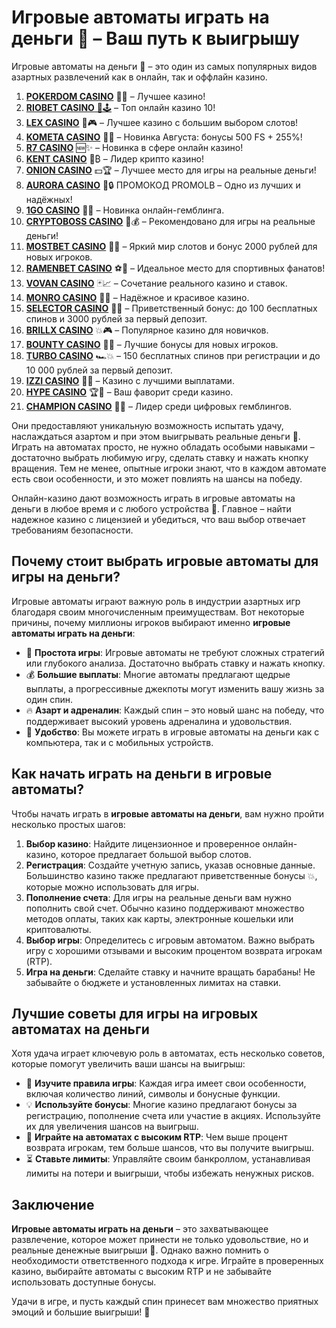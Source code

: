 # Игровые автоматы играть на деньги 🎰 – Ваш путь к выигрышу
Игровые автоматы на деньги 🎰 – это один из самых популярных видов азартных развлечений как в онлайн, так и оффлайн казино. 
1. [**POKERDOM CASINO**](https://4pd-stat.com/click/65c385136bcc63141167f1e3/4450/13807/subaccount) 🎰🔥 – Лучшее казино!
1. [**RIOBET CASINO** 🌟🕹️](https://tracker.rioaffi.com/link?btag=1027246_346134) – Топ онлайн казино 10!
1. [**LEX CASINO**](https://lex-ircp01.com/c71ab4dfb) 🎯🎮 – Лучшее казино с большим выбором слотов!
1. [**KOMETA CASINO**](https://stars-flight.com/s2371995e) 🚀🎁 – Новинка Августа: бонусы 500 FS + 255%!
1. [**R7 CASINO**](https://aristocratic-hall.com/s9f210880) 🆕✨ – Новинка в сфере онлайн казино!
1. [**KENT CASINO**](https://passage-through-deserts.com/de0514c15) 💎₿ – Лидер крипто казино!
1. [**ONION CASINO**](https://obclk001-2d.top/click?offer_id=986&partner_id=10542&landing_id=1798&utm_medium=affiliate&sub_1=oncasino3) 💵🏆 – Лучшее место для игры на реальные деньги!
1. [**AURORA CASINO**](https://10trafic-stat2.com/click/668546566bcc6313411604c7/6766/15114/subaccount?promocode=PROMOLB) 🌌🔒 ПРОМОКОД PROMOLB – Одно из лучших и надёжных!
1. [**1GO CASINO**](https://1go-ircp01.com/ce015f410) 🎉🎲 – Новинка онлайн-гемблинга.
1. [**CRYPTOBOSS CASINO**](https://cryptobossc.online/d847bcfa9) 👑💰 – Рекомендовано для игры на реальные деньги!
1. [**MOSTBET CASINO**](https://ktbtis024ifqfn0mst.com/beQs) 🎡💫 – Яркий мир слотов и бонус 2000 рублей для новых игроков.
1. [**RAMENBET CASINO**](https://get.saltyram.com/ru/registration?apkpop=0&partner=p24970p3296034p5526) ⚽🏅 – Идеальное место для спортивных фанатов!
1. [**VOVAN CASINO**](https://vovan.site/d2375cf9b) 🃏📈 – Сочетание реального казино и ставок.
1. [**MONRO CASINO**](https://mnr-ircp01.com/c3ce72a2c) 🌟💖 – Надёжное и красивое казино.
1. [**SELECTOR CASINO**](https://gosel.pl/SELVK) 🎁🎉 – Приветственный бонус: до 100 бесплатных спинов и 3000 рублей за первый депозит.
1. [**BRILLX CASINO**](https://brillx.pub/BRIVK) 💥🎮 – Популярное казино для новичков.
1. [**BOUNTY CASINO**](https://bounty-casino.de/BOVK) 🎯🎁 – Лучшие бонусы для новых игроков.
1. [**TURBO CASINO**](https://turbo-casino.pro/TURVK) 🏎️💥 – 150 бесплатных спинов при регистрации и до 10 000 рублей за первый депозит.
1. [**IZZI CASINO**](https://izzi-fr03.com/ca7c8a7b7) 💸🔝 – Казино с лучшими выплатами.
1. [**HYPE CASINO**](https://hypekaz.com/dc2f44ad0) 🏆🎉 – Ваш фаворит среди казино.
1. [**CHAMPION CASINO**](https://champcasino.ink/pobeda/doa-hats?p80412p305331p112c) 🥇🎰 – Лидер среди цифровых гемблингов.

Они предоставляют уникальную возможность испытать удачу, наслаждаться азартом и при этом выигрывать реальные деньги 💸. Играть на автоматах просто, не нужно обладать особыми навыками – достаточно выбрать любимую игру, сделать ставку и нажать кнопку вращения. Тем не менее, опытные игроки знают, что в каждом автомате есть свои особенности, и это может повлиять на шансы на победу.

Онлайн-казино дают возможность играть в игровые автоматы на деньги в любое время и с любого устройства 📱. Главное – найти надежное казино с лицензией и убедиться, что ваш выбор отвечает требованиям безопасности.

## Почему стоит выбрать игровые автоматы для игры на деньги?

Игровые автоматы играют важную роль в индустрии азартных игр благодаря своим многочисленным преимуществам. Вот некоторые причины, почему миллионы игроков выбирают именно **игровые автоматы играть на деньги**:

- 🎰 **Простота игры**: Игровые автоматы не требуют сложных стратегий или глубокого анализа. Достаточно выбрать ставку и нажать кнопку.
- 💰 **Большие выплаты**: Многие автоматы предлагают щедрые выплаты, а прогрессивные джекпоты могут изменить вашу жизнь за один спин.
- 🔥 **Азарт и адреналин**: Каждый спин – это новый шанс на победу, что поддерживает высокий уровень адреналина и удовольствия.
- 📲 **Удобство**: Вы можете играть в игровые автоматы на деньги как с компьютера, так и с мобильных устройств.

## Как начать играть на деньги в игровые автоматы?

Чтобы начать играть в **игровые автоматы на деньги**, вам нужно пройти несколько простых шагов:

1. **Выбор казино**: Найдите лицензионное и проверенное онлайн-казино, которое предлагает большой выбор слотов.
2. **Регистрация**: Создайте учетную запись, указав основные данные. Большинство казино также предлагают приветственные бонусы 💥, которые можно использовать для игры.
3. **Пополнение счета**: Для игры на реальные деньги вам нужно пополнить свой счет. Обычно казино поддерживают множество методов оплаты, таких как карты, электронные кошельки или криптовалюты.
4. **Выбор игры**: Определитесь с игровым автоматом. Важно выбрать игру с хорошими отзывами и высоким процентом возврата игрокам (RTP).
5. **Игра на деньги**: Сделайте ставку и начните вращать барабаны! Не забывайте о бюджете и установленных лимитах на ставки.

## Лучшие советы для игры на игровых автоматах на деньги

Хотя удача играет ключевую роль в автоматах, есть несколько советов, которые помогут увеличить ваши шансы на выигрыш:

- 🎲 **Изучите правила игры**: Каждая игра имеет свои особенности, включая количество линий, символы и бонусные функции.
- 💡 **Используйте бонусы**: Многие казино предлагают бонусы за регистрацию, пополнение счета или участие в акциях. Используйте их для увеличения шансов на выигрыш.
- 🔄 **Играйте на автоматах с высоким RTP**: Чем выше процент возврата игрокам, тем больше шансов, что вы получите выигрыш.
- ⏳ **Ставьте лимиты**: Управляйте своим банкроллом, устанавливая лимиты на потери и выигрыши, чтобы избежать ненужных рисков.

## Заключение

**Игровые автоматы играть на деньги** – это захватывающее развлечение, которое может принести не только удовольствие, но и реальные денежные выигрыши 💸. Однако важно помнить о необходимости ответственного подхода к игре. Играйте в проверенных казино, выбирайте автоматы с высоким RTP и не забывайте использовать доступные бонусы.

Удачи в игре, и пусть каждый спин принесет вам множество приятных эмоций и большие выигрыши! 🎉

